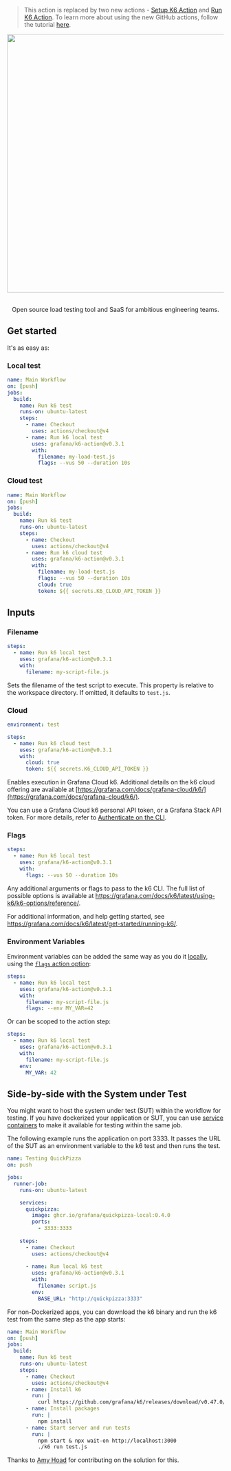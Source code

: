 > This action is replaced by two new actions - [Setup K6 Action](https://github.com/grafana/setup-k6-action) and [Run K6 Action](https://github.com/grafana/run-k6-action).
> To learn more about using the new GitHub actions, follow the tutorial [here](https://grafana.com/blog/2024/07/15/performance-testing-with-grafana-k6-and-github-actions/).  

<div align="center">
  
  <img
    src="https://raw.githubusercontent.com/grafana/k6-action/master/k6.gif"
    width="600"
    style="pointer-events: none;" />

  <br />
  Open source load testing tool and SaaS for ambitious engineering teams.

</div>

## Get started

It's as easy as:

### Local test

```yaml
name: Main Workflow
on: [push]
jobs:
  build:
    name: Run k6 test
    runs-on: ubuntu-latest
    steps:
      - name: Checkout
        uses: actions/checkout@v4
      - name: Run k6 local test
        uses: grafana/k6-action@v0.3.1
        with:
          filename: my-load-test.js
          flags: --vus 50 --duration 10s
```

### Cloud test

```yml
name: Main Workflow
on: [push]
jobs:
  build:
    name: Run k6 test
    runs-on: ubuntu-latest
    steps:
      - name: Checkout
        uses: actions/checkout@v4
      - name: Run k6 cloud test
        uses: grafana/k6-action@v0.3.1
        with:
          filename: my-load-test.js
          flags: --vus 50 --duration 10s
          cloud: true
          token: ${{ secrets.K6_CLOUD_API_TOKEN }}
```

## Inputs

### Filename

```yaml
steps:
  - name: Run k6 local test
    uses: grafana/k6-action@v0.3.1
    with:
      filename: my-script-file.js
```

Sets the filename of the test script to execute. This property is relative to the workspace directory. If omitted, it defaults to `test.js`.

### Cloud

```yaml
environment: test

steps:
  - name: Run k6 cloud test
    uses: grafana/k6-action@v0.3.1
    with:
      cloud: true
      token: ${{ secrets.K6_CLOUD_API_TOKEN }}
```

Enables execution in Grafana Cloud k6. Additional details on the k6 cloud offering are available at [https://grafana.com/docs/grafana-cloud/k6/](https://grafana.com/docs/grafana-cloud/k6/).

You can use a Grafana Cloud k6 personal API token, or a Grafana Stack API token. For more details, refer to [Authenticate on the CLI](https://grafana.com/docs/grafana-cloud/k6/author-run/tokens-and-cli-authentication/#authenticate-on-the-cli).

### Flags

```yaml
steps:
  - name: Run k6 local test
    uses: grafana/k6-action@v0.3.1
    with:
      flags: --vus 50 --duration 10s
```

Any additional arguments or flags to pass to the k6 CLI. The full list of possible options is available at https://grafana.com/docs/k6/latest/using-k6/k6-options/reference/.

For additional information, and help getting started, see https://grafana.com/docs/k6/latest/get-started/running-k6/.

### Environment Variables

Environment variables can be added the same way as you do it [locally](https://grafana.com/docs/k6/latest/using-k6/k6-options/reference/#supply-environment-variables), using the [`flags` action option](https://github.com/grafana/k6-action#flags):

```yaml
steps:
  - name: Run k6 local test
    uses: grafana/k6-action@v0.3.1
    with:
      filename: my-script-file.js
      flags: --env MY_VAR=42
```

Or can be scoped to the action step:

```yaml
steps:
  - name: Run k6 local test
    uses: grafana/k6-action@v0.3.1
    with:
      filename: my-script-file.js
    env:
      MY_VAR: 42
```

## Side-by-side with the System under Test

You might want to host the system under test (SUT) within the workflow for testing. If you have dockerized your application or SUT, you can use [service containers](https://docs.github.com/en/actions/using-containerized-services/about-service-containers) to make it available for testing within the same job. 

The following example runs the application on port 3333. It passes the URL of the SUT as an environment variable to the k6 test and then runs the test.


```yaml
name: Testing QuickPizza
on: push

jobs:
  runner-job:
    runs-on: ubuntu-latest

    services:
      quickpizza:
        image: ghcr.io/grafana/quickpizza-local:0.4.0
        ports:
          - 3333:3333
          
    steps:
      - name: Checkout
        uses: actions/checkout@v4
  
      - name: Run local k6 test
        uses: grafana/k6-action@v0.3.1
        with:
          filename: script.js
        env:
          BASE_URL: "http://quickpizza:3333"
```

For non-Dockerized apps, you can download the k6 binary and run the k6 test from the same step as the app starts:

```yaml
name: Main Workflow
on: [push]
jobs:
  build:
    name: Run k6 test
    runs-on: ubuntu-latest
    steps:
      - name: Checkout
        uses: actions/checkout@v4
      - name: Install k6
        run: |
          curl https://github.com/grafana/k6/releases/download/v0.47.0/k6-v0.47.0-linux-amd64.tar.gz -L | tar xvz --strip-components 1
      - name: Install packages
        run: |
          npm install
      - name: Start server and run tests
        run: |
          npm start & npx wait-on http://localhost:3000
          ./k6 run test.js
```

Thanks to [Amy Hoad](https://www.linkedin.com/in/amy-hoad/) for contributing on the solution for this.
